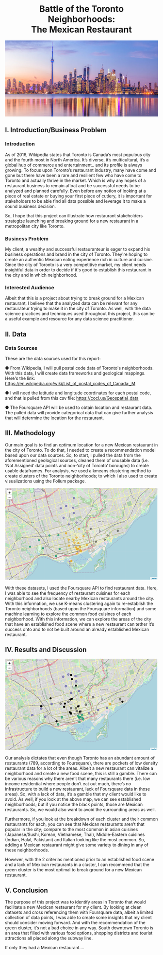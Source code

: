 
<h1 align = "center"> Battle of the Toronto Neighborhoods:<br> The Mexican Restaurant </h1>

<p align = "center">
<img src = "https://github.com/JoseCalucag/Coursera_Capstone/blob/master/pics/Toronto-skyline-768x283.jpg" width = "1000" height = "250">
 </p>
 

## I. Introduction/Business Problem

### Introduction

As of 2016, Wikipedia states that Toronto is Canada’s most populous city and the fourth most in North America. It’s diverse, it’s multicultural, it’s a global hub of commerce and entertainment.. and its profile is always growing. To focus upon Toronto’s restaurant industry, many have come and gone but there have been a rare and resilient few who have come to Toronto and actually thrive in the market. Which is why any hopes of a restaurant business to remain afloat and be successful needs to be analyzed and planned carefully. Even before any notion of looking at a piece of real estate or buying your first piece of cutlery, it is important for stakeholders to be able find all data possible and leverage it to make a sound business decision. 

So, I hope that this project can illustrate how restaurant stakeholders strategize launching and breaking ground for a new restaurant in a metropolitan city like Toronto.

### Business Problem

My client, a wealthy and successful restauranteur is eager to expand his business operations and brand in the city of Toronto. They're hoping to create an authentic Mexican eating experience rich in culture and cuisine. Since the city of Toronto is a very competitive market, my client needs insightful data in order to decide if it's good to establish this restaurant in the city and in which neighborhood.


### Interested Audience

Albeit that this is a project about trying to break ground for a Mexican restaurant, I believe that the analyzed data can be relevant for any restaurateur trying to make it in the city of Toronto. As well, with the data science practices and techniques used throughout this project, this can be a useful example and resource for any data science practitioner.

## II. Data

### Data Sources

These are the data sources used for this report:

●	From Wikipedia, I will pull postal code data of Toronto's neighborhoods. With this data, I will create  data frameworks and geological mappings. Here's the link:
     https://en.wikipedia.org/wiki/List_of_postal_codes_of_Canada:_M

●	I will need the latitude and longitude coordinates for each postal code, and that is pulled from this csv file: https://cocl.us/Geospatial_data

●	The Foursquare API will be used to obtain location and restaurant  data. The pulled data will provide categorical data that can give further analysis that will determine the location for the restaurant.

## III. Methodology

Our main goal is to find an optimum location for a new Mexican restaurant in the city of Toronto. To do that, I needed to create a recommendation model based upon our data sources. So, to start, I pulled the data from the aforementioned geological sources, cleaned them of unusable data (i.e. ‘Not Assigned’ data points and non-‘city of Toronto’ boroughs) to create usable dataframes. For analysis, we used a kmeans clustering method to create clusters of the Toronto neighborhoods; to which I also used to create visualizations using the Folium package.

<p align = "center">
<img src = "https://github.com/JoseCalucag/Coursera_Capstone/blob/master/pics/Picture1.png">
 </p>

With these datasets, I used the Foursquare API to find restaurant data. Here, I was able to  see the frequency of restaurant cuisines for each neighborhood and also locate nearby Mexican restaurants around the city. With this information, we use K-means clustering again to re-establish the Toronto neighborhoods (based upon the Foursquare information) and some machine learning to explore the common food cuisines of each neighborhood. With this information, we can explore the areas of the city that have an established food scene where a new restaurant can tether it’s success onto and to not be built around an already established Mexican restaurant.

## IV. Results and Discussion


<p align = "center">
<img src = "https://github.com/JoseCalucag/Coursera_Capstone/blob/master/pics/Picture2.png">
 </p>

Our analysis dictates that even though Toronto has an abundant amount of restaurants (789, according to Foursquare), there are pockets of low density restaurant data for a lot of the areas. Albeit a new restaurant can vitalize a neighborhood and create a new food scene, this is still a gamble. There can be various reasons why there aren’t that many restaurants there (i.e. low income residential where people don’t eat out much, there’s no infrastructure to build a new restaurant, lack of Foursquare data in those areas). So, with a lack of data, it’s a gamble that my client would like to avoid. As well, if you look at the above map, we can see established neighborhoods; but if you notice the black points, those are Mexican restaurants. So, we would also want to avoid the surrounding areas as well.  

Furthermore, if you look at the breakdown of each cluster and their common restaurants for each, you can see that Mexican restaurants aren’t that popular in the city; compare to the most common in asian cuisines (Japanese/Sushi, Korean, Vietnamese, Thai), Middle-Eastern cuisines (Indian, Halal, Pakistani) and Italian looking like the most common. So, adding a Mexican restaurant might give some variety to dining in any of these neighborhoods. 

However, with the 2 criterias mentioned prior to an established food scene and a lack of Mexican restaurants in a cluster, I can recommend that the green cluster is the most optimal to break ground for a new Mexican restaurant. 

## V. Conclusion

The purpose of this project was to identify areas in Toronto that would facilitate a new Mexican restaurant for my client. By looking at clean datasets and cross referencing them with Foursquare data, albeit a limited collection of data points, I was able to create some insights that my client should consider moving forward. And with the recommendation of the green cluster, it’s not a bad choice in any way. South downtown Toronto is an area that filled with various food options, shopping districts and tourist attractions all placed along the subway line. 

If only they had a Mexican restaurant….

